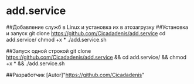 # add.service
##Добавление служб в Linux и установка их в атозагрузку
##Установка и запуск
  git clone https://github.com/Cicadadenis/add.service
  cd add.service/
  chmod +x *
  ./add.service.sh

##Запуск одной строкой
  git clone https://github.com/Cicadadenis/add.service && cd add.service/ && chmod +x * && ./add.service.sh
  
##Разработчик
[Autor]"https://github.com/Cicadadenis"
